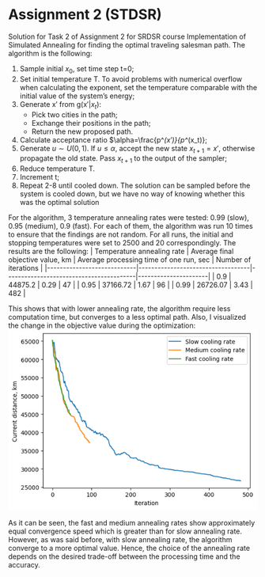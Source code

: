 # Assignment 2 (STDSR)
Solution for Task 2 of Assignment 2 for SRDSR course
Implementation of Simulated Annealing for finding the optimal traveling salesman path.
The algorithm is the following:
1. Sample initial $x_0$, set time step t=0;
2. Set initial temperature T. To avoid problems with numerical overflow when calculating the exponent, set the temperature comparable with the initial value of the system’s energy;
3. Generate x′ from g(x′|$x_t$):
   * Pick two cities in the path;
   * Exchange their positions in the path;
   * Return the new proposed path.
4. Calculate acceptance ratio $\alpha=\frac{p^*(x′)}{p^*(x_t)};
5. Generate $u\sim U(0,1)$.  If $u\leq \alpha$, accept the new state $x_{t+1}=x′$, otherwise propagate the old state.  Pass $x_{t+1}$ to the output of the sampler;
6. Reduce temperature T.
7. Increment t;
8. Repeat 2-8 until cooled down. The solution can be sampled before the system is cooled down, but we have no way of knowing whether this was the optimal solution

For the algorithm, 3 temperature annealing rates were tested: 0.99 (slow), 0.95 (medium), 0.9 (fast). For each of them, the algorithm was run 10 times to ensure that the findings are not random. For all runs, the initial and stopping temperatures were set to 2500 and 20 correspondingly. The results are the following:
| Temperature annealing rate | Average final objective value, km | Average processing time of one run, sec | Number of iterations |
|----------------------------|-----------------------------------|-----------------------------------------|----------------------|
| 0.9                        | 44875.2                           | 0.29                                    | 47                   |
| 0.95                       | 37166.72                          | 1.67                                    | 96                   |
| 0.99                       | 26726.07                          | 3.43                                    | 482                  |

This shows that with lower annealing rate, the algorithm require less computation time, but converges to a less optimal path.
Also, I visualized the change in the objective value during the optimization:
![aboba](figs/aboba.png)

As it can be seen, the fast and medium annealing rates show approximately equal convergence speed which is greater than for slow annealing rate. However, as was said before, with slow annealing rate, the algorithm converge to a more optimal value. Hence, the choice of the annealing rate depends on the desired trade-off between the processing time and the accuracy.